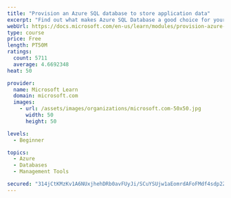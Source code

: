 ```yaml
---
title: "Provision an Azure SQL database to store application data"
excerpt: "Find out what makes Azure SQL Database a good choice for your relational database, how to create the database from the portal and connect with Azure Cloud Shell."
webUrl: https://docs.microsoft.com/en-us/learn/modules/provision-azure-sql-db/
type: course
price: Free
length: PT50M
ratings:
  count: 5711
  average: 4.6692348
heat: 50

provider:
  name: Microsoft Learn
  domain: microsoft.com
  images:
    - url: /assets/images/organizations/microsoft.com-50x50.jpg
      width: 50
      height: 50

levels:
  - Beginner

topics:
  - Azure
  - Databases
  - Management Tools

secured: "314jCtKMzKv1A6NUxjhehDRb0avFUyJi/SCuYSUjw1aEomrdAFoFMdf4sdp2ZjjpChpfCUNx5wM3HSRgkWaBj+KvUAhXN0GWiCK49AVnhyEtT0dCpLVKqDuy//Uo/VLntvk0jLXRPKoCRjdohl6u6uWjXPhpuTUbgGkA7Nne1Hf3y+lrKeiAQ+cm2plJkMbBXE8tEIrd7cFxU0Ez2aPnbGGogKQK/ebHxzxTt4togqntCsA17x9dlOehzo1sthDM9kfheXapknkxxAL7lyt6WZRGpqVvhk3fuqI1MguoNSA1h34zKnJZo+2MdKYZHn6OpBO5WAIwm6p8NbhhPMkiNSgTqrS5N9loXSjo5HEj6wvG4aWG/sIKQVzfFq6C0UqDwbU2Ox9h2/RPo61qogEgEEguR4XZRsGDLUAiXYsfUO4=;y/4kdeVCx6Q+gQw/Po/dNg=="
---
```



